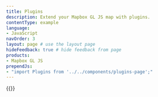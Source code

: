 ```yaml
---
title: Plugins
description: Extend your Mapbox GL JS map with plugins.
contentType: example
language:
- JavaScript
navOrder: 3
layout: page # use the layout page
hideFeedback: true # hide feedback from page
products:
- Mapbox GL JS
prependJs:
- "import Plugins from '../../components/plugins-page';"
---
```



{{<Plugins />}}
